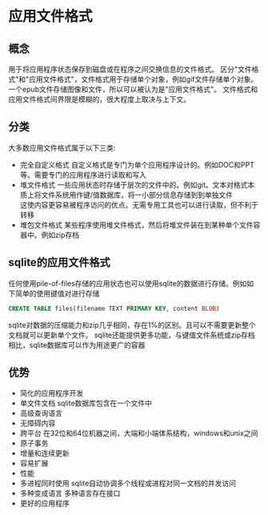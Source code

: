 # 应用文件格式

## 概念
用于将应用程序状态保存到磁盘或在程序之间交换信息的文件格式。
区分"文件格式"和"应用文件格式"，文件格式用于存储单个对象，例如gif文件存储单个对象。<br/>
一个epub文件存储图像和文件，所以可以被认为是"应用文件格式"。
文件格式和应用文件格式间界限是模糊的，很大程度上取决与上下文。

## 分类
大多数应用文件格式属于以下三类:
* 完全自定义格式 自定义格式是专门为单个应用程序设计的。例如DOC和PPT等。需要专门的应用程序进行读取和写入
* 堆文件格式 一些应用状态时存储于层次的文件中的。例如git。文本对格式本质上将文件系统用作键/值数据库，将一小部分信息存储到到单独文件<br/>
这使内容更容易被程序访问的优点。无需专用工具也可以进行读取，但不利于转移
* 堆包文件格式 某些程序使用堆文件格式，然后将堆文件装在到某种单个文件容器中。例如zip存档

## sqlite的应用文件格式
任何使用pile-of-files存储的应用状态也可以使用sqlite的数据进行存储。例如如下简单的使用键值对进行存储
```sql
CREATE TABLE files(filename TEXT PRIMARY KEY, content BLOB)
```
sqlite对数据的压缩能力和zip几乎相同，存在1%的区别。且可以不需要更新整个文档就可以更新单个文件。
sqlite还能提供更多功能，与键值文件系统或zip存档相比，sqlite数据库可以作为用途更广的容器

## 优势
* 简化的应用程序开发
* 单文件文档 sqlite数据库包含在一个文件中
* 高级查询语言
* 无障碍内容
* 跨平台 在32位和64位机器之间，大端和小端体系结构，windows和unix之间
* 原子事务
* 增量和连续更新
* 容易扩展
* 性能
* 多进程同时使用 sqlite自动协调多个线程或进程对同一文档的并发访问
* 多种变成语言 多种语言存在接口
* 更好的应用程序